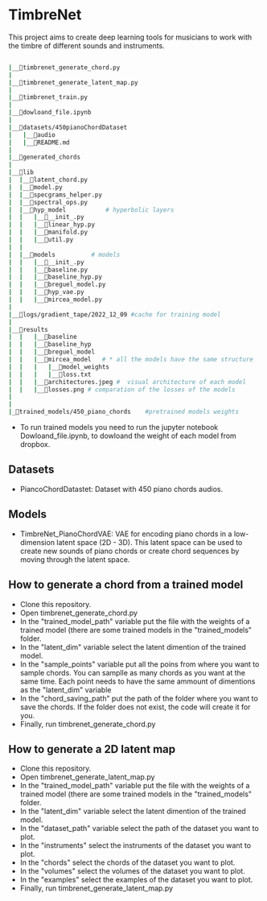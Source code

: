 # TimbreNet

This project aims to create deep learning tools for musicians to work with the timbre of different sounds and instruments.

```bash

|__📜timbrenet_generate_chord.py
|
|__📜timbrenet_generate_latent_map.py
|
|__📜timbrenet_train.py
|
|__📜dowloand_file.ipynb
|
|__📂datasets/450pianoChordDataset
|   |__📂audio
|   |__📜README.md
|
|__📂generated_chords
|
|__📂lib
|  |__📜latent_chord.py
|  |__📜model.py
|  |__📜specgrams_helper.py
|  |__📜spectral_ops.py
|  |__📂hyp_model           # hyperbolic layers
|  |   |__📜__init_.py
|  |   |__📜linear_hyp.py
|  |   |__📜manifold.py
|  |   |__📜util.py
|  |
|  |__📂models          # models
|  |   |__📜__init_.py
|  |   |__📜baseline.py
|  |   |__📜baseline_hyp.py
|  |   |__📜breguel_model.py
|  |   |__📜hyp_vae.py
|  |   |__📜mircea_model.py
|
|__📂logs/gradient_tape/2022_12_09 #cache for training model
|
|__📂results
|  |   |__📂baseline
|  |   |__📂baseline_hyp
|  |   |__📂breguel_model
|  |   |__📂mircea_model   # * all the models have the same structure
|  |   |   |__📂model_weights
|  |   |   |__📜loss.txt
|  |   |__📜architectures.jpeg #  visual architecture of each model
|  |   |__📜losses.png # comparation of the losses of the models
|
|
|_📂trained_models/450_piano_chords    #pretrained models weights
```

- To run trained models you need to run the jupyter notebook Dowloand_file.ipynb, to dowloand the weight of each model from dropbox.

## Datasets

- PiancoChordDatastet: Dataset with 450 piano chords audios.

## Models

- TimbreNet_PianoChordVAE: VAE for encoding piano chords in a low-dimension latent space (2D - 3D). This latent space can be used to create new sounds of piano chords or create chord sequences by moving through the latent space.

## How to generate a chord from a trained model

- Clone this repository.
- Open timbrenet_generate_chord.py
- In the "trained_model_path" variable put the file with the weights of a trained model (there are some trained models in the "trained_models" folder.
- In the "latent_dim" variable select the latent dimention of the trained model.
- In the "sample_points" variable put all the poins from where you want to sample chords. You can samplle as many chords as you want at the same time. Each point needs to have the same ammount of dimentions as the "latent_dim" variable
- In the "chord_saving_path" put the path of the folder where you want to save the chords. If the folder does not exist, the code will create it for you.
- Finally, run timbrenet_generate_chord.py

## How to generate a 2D latent map

- Clone this repository.
- Open timbrenet_generate_latent_map.py
- In the "trained_model_path" variable put the file with the weights of a trained model (there are some trained models in the "trained_models" folder.
- In the "latent_dim" variable select the latent dimention of the trained model.
- In the "dataset_path" variable select the path of the dataset you want to plot.
- In the "instruments" select the instruments of the dataset you want to plot.
- In the "chords" select the chords of the dataset you want to plot.
- In the "volumes" select the volumes of the dataset you want to plot.
- In the "examples" select the examples of the dataset you want to plot.
- Finally, run timbrenet_generate_latent_map.py
